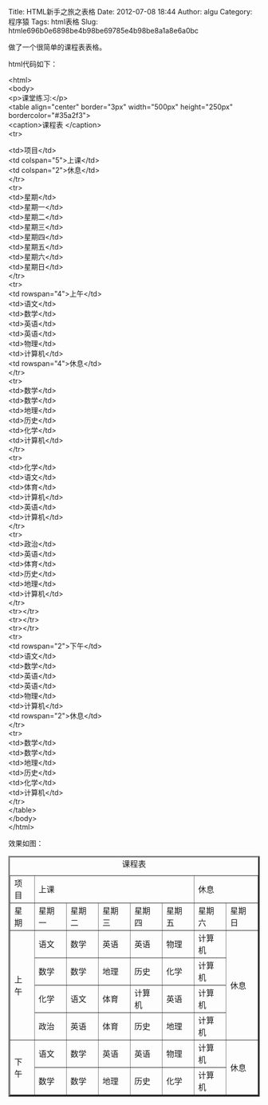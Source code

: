 Title: HTML新手之旅之表格
Date: 2012-07-08 18:44
Author: algu
Category: 程序猿
Tags: html表格
Slug: htmle696b0e6898be4b98be69785e4b98be8a1a8e6a0bc

做了一个很简单的课程表表格。

html代码如下：

\<html\>  
\<body\>  
\<p\>课堂练习:\</p\>  
\<table align="center" border="3px" width="500px" height="250px"
bordercolor="\#35a2f3"\>  
\<caption\>课程表 \</caption\>  
\<tr\>

\<td\>项目\</td\>  
\<td colspan="5"\>上课\</td\>  
\<td colspan="2"\>休息\</td\>  
\</tr\>  
\<tr\>  
\<td\>星期\</td\>  
\<td\>星期一\</td\>  
\<td\>星期二\</td\>  
\<td\>星期三\</td\>  
\<td\>星期四\</td\>  
\<td\>星期五\</td\>  
\<td\>星期六\</td\>  
\<td\>星期日\</td\>  
\</tr\>  
\<tr\>  
\<td rowspan="4"\>上午\</td\>  
\<td\>语文\</td\>  
\<td\>数学\</td\>  
\<td\>英语\</td\>  
\<td\>英语\</td\>  
\<td\>物理\</td\>  
\<td\>计算机\</td\>  
\<td rowspan="4"\>休息\</td\>  
\</tr\>  
\<tr\>  
\<td\>数学\</td\>  
\<td\>数学\</td\>  
\<td\>地理\</td\>  
\<td\>历史\</td\>  
\<td\>化学\</td\>  
\<td\>计算机\</td\>  
\</tr\>  
\<tr\>  
\<td\>化学\</td\>  
\<td\>语文\</td\>  
\<td\>体育\</td\>  
\<td\>计算机\</td\>  
\<td\>英语\</td\>  
\<td\>计算机\</td\>  
\</tr\>  
\<tr\>  
\<td\>政治\</td\>  
\<td\>英语\</td\>  
\<td\>体育\</td\>  
\<td\>历史\</td\>  
\<td\>地理\</td\>  
\<td\>计算机\</td\>  
\</tr\>  
\<tr\>\</tr\>  
\<tr\>\</tr\>  
\<tr\>\</tr\>  
\<tr\>  
\<td rowspan="2"\>下午\</td\>  
\<td\>语文\</td\>  
\<td\>数学\</td\>  
\<td\>英语\</td\>  
\<td\>英语\</td\>  
\<td\>物理\</td\>  
\<td\>计算机\</td\>  
\<td rowspan="2"\>休息\</td\>  
\</tr\>  
\<tr\>  
\<td\>数学\</td\>  
\<td\>数学\</td\>  
\<td\>地理\</td\>  
\<td\>历史\</td\>  
\<td\>化学\</td\>  
\<td\>计算机\</td\>  
\</tr\>  
\</table\>  
\</body\>  
\</html\>

效果如图：

<table width="500px" border="3px" align="center">
<caption>
课程表

</caption>
<tbody>
<tr>
<td>
项目

</td>
<td colspan="5">
上课

</td>
<td colspan="2">
休息

</td>
</tr>
<tr>
<td>
星期

</td>
<td>
星期一

</td>
<td>
星期二

</td>
<td>
星期三

</td>
<td>
星期四

</td>
<td>
星期五

</td>
<td>
星期六

</td>
<td>
星期日

</td>
</tr>
<tr>
<td rowspan="4">
上午

</td>
<td>
语文

</td>
<td>
数学

</td>
<td>
英语

</td>
<td>
英语

</td>
<td>
物理

</td>
<td>
计算机

</td>
<td rowspan="4">
休息

</td>
</tr>
<tr>
<td>
数学

</td>
<td>
数学

</td>
<td>
地理

</td>
<td>
历史

</td>
<td>
化学

</td>
<td>
计算机

</td>
</tr>
<tr>
<td>
化学

</td>
<td>
语文

</td>
<td>
体育

</td>
<td>
计算机

</td>
<td>
英语

</td>
<td>
计算机

</td>
</tr>
<tr>
<td>
政治

</td>
<td>
英语

</td>
<td>
体育

</td>
<td>
历史

</td>
<td>
地理

</td>
<td>
计算机

</td>
</tr>
<tr>
<td rowspan="2">
下午

</td>
<td>
语文

</td>
<td>
数学

</td>
<td>
英语

</td>
<td>
英语

</td>
<td>
物理

</td>
<td>
计算机

</td>
<td rowspan="2">
休息

</td>
</tr>
<tr>
<td>
数学

</td>
<td>
数学

</td>
<td>
地理

</td>
<td>
历史

</td>
<td>
化学

</td>
<td>
计算机

</td>
</tr>
</tbody>
</table>
 
